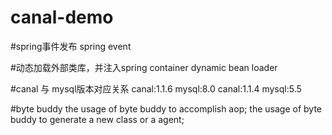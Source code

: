 # canal-demo

#spring事件发布
spring event

#动态加载外部类库，并注入spring container
dynamic bean loader

#canal 与 mysql版本对应关系
canal:1.1.6 mysql:8.0
canal:1.1.4 mysql:5.5

#byte buddy
the usage of byte buddy to accomplish aop;
the usage of byte buddy to generate a new class or a agent;